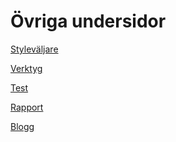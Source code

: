 ---
---
Övriga undersidor
=========================
[Styleväljare](style)


[Verktyg](verktyg)


[Test](test)


[Rapport](rapport)


[Blogg](blogg)


